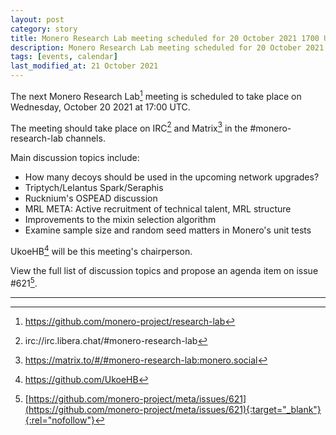 ```yaml
---
layout: post
category: story
title: Monero Research Lab meeting scheduled for 20 October 2021 1700 UTC
description: Monero Research Lab meeting scheduled for 20 October 2021 1700 UTC on irc/Matrix channels.
tags: [events, calendar]
last_modified_at: 21 October 2021
---
```


The next Monero Research Lab[^1] meeting is scheduled to take place on Wednesday, October 20 2021 at 17:00 UTC.

The meeting should take place on IRC[^2] and Matrix[^3] in the #monero-research-lab channels.

Main discussion topics include: 

- How many decoys should be used in the upcoming network upgrades?
- Triptych/Lelantus Spark/Seraphis
- Rucknium's OSPEAD discussion
- MRL META: Active recruitment of technical talent, MRL structure
- Improvements to the mixin selection algorithm
- Examine sample size and random seed matters in Monero's unit tests

UkoeHB[^5] will be this meeting's chairperson.

View the full list of discussion topics and propose an agenda item on issue #621[^6].

---

[^1]: https://github.com/monero-project/research-lab
[^2]: irc://irc.libera.chat/#monero-research-lab
[^3]: https://matrix.to/#/#monero-research-lab:monero.social
[^4]: [/researchers-publish-forensic-statistical-analysis-xmr-transaction-volume-anomaly/](/researchers-publish-forensic-statistical-analysis-xmr-transaction-volume-anomaly/)
[^5]: https://github.com/UkoeHB
[^6]: [https://github.com/monero-project/meta/issues/621](https://github.com/monero-project/meta/issues/621){:target="_blank"}{:rel="nofollow"}

